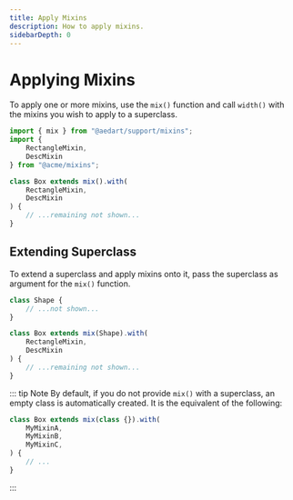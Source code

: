 ```yaml
---
title: Apply Mixins
description: How to apply mixins.
sidebarDepth: 0
---
```


# Applying Mixins

To apply one or more mixins, use the `mix()` function and call `width()` with the mixins you wish to apply to a superclass.

```js
import { mix } from "@aedart/support/mixins";
import {
    RectangleMixin,
    DescMixin
} from "@acme/mixins";

class Box extends mix().with(
    RectangleMixin,
    DescMixin
) {
    // ...remaining not shown...
}
```

## Extending Superclass

To extend a superclass and apply mixins onto it, pass the superclass as argument for the `mix()` function.

```js
class Shape {
    // ...not shown...
}

class Box extends mix(Shape).with(
    RectangleMixin,
    DescMixin
) {
    // ...remaining not shown...
}
```

::: tip Note
By default, if you do not provide `mix()` with a superclass, an empty class is automatically created.
It is the equivalent of the following:

```js
class Box extends mix(class {}).with(
    MyMixinA,
    MyMixinB,
    MyMixinC,
) {
    // ...
}
```
:::